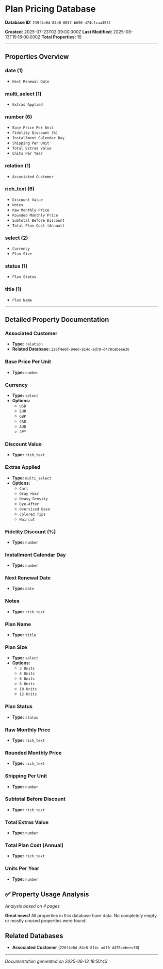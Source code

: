 # Plan Pricing Database

**Database ID:** `239f4e0d-84e0-8017-b600-d74cfcaa3551`

**Created:** 2025-07-23T02:39:00.000Z
**Last Modified:** 2025-08-13T19:16:00.000Z
**Total Properties:** 19

---

## Properties Overview

### date (1)
- `Next Renewal Date`

### multi_select (1)
- `Extras Applied`

### number (6)
- `Base Price Per Unit`
- `Fidelity Discount (%)`
- `Installment Calendar Day`
- `Shipping Per Unit`
- `Total Extras Value`
- `Units Per Year`

### relation (1)
- `Associated Customer`

### rich_text (6)
- `Discount Value`
- `Notes`
- `Raw Monthly Price`
- `Rounded Monthly Price`
- `Subtotal Before Discount`
- `Total Plan Cost (Annual)`

### select (2)
- `Currency`
- `Plan Size`

### status (1)
- `Plan Status`

### title (1)
- `Plan Name`

---

## Detailed Property Documentation

### Associated Customer
- **Type:** `relation`
- **Related Database:** `226f4e0d-84e0-814c-ad70-d478cebeee30`

### Base Price Per Unit
- **Type:** `number`

### Currency
- **Type:** `select`
- **Options:**
  - `USD`
  - `EUR`
  - `GBP`
  - `CAD`
  - `AUD`
  - `JPY`

### Discount Value
- **Type:** `rich_text`

### Extras Applied
- **Type:** `multi_select`
- **Options:**
  - `Curl`
  - `Gray Hair`
  - `Heavy Density`
  - `Dye-After`
  - `Oversized Base`
  - `Colored Tips`
  - `Haircut`

### Fidelity Discount (%)
- **Type:** `number`

### Installment Calendar Day
- **Type:** `number`

### Next Renewal Date
- **Type:** `date`

### Notes
- **Type:** `rich_text`

### Plan Name
- **Type:** `title`

### Plan Size
- **Type:** `select`
- **Options:**
  - `3 Units`
  - `4 Units`
  - `6 Units`
  - `8 Units`
  - `10 Units`
  - `12 Units`

### Plan Status
- **Type:** `status`

### Raw Monthly Price
- **Type:** `rich_text`

### Rounded Monthly Price
- **Type:** `rich_text`

### Shipping Per Unit
- **Type:** `number`

### Subtotal Before Discount
- **Type:** `rich_text`

### Total Extras Value
- **Type:** `number`

### Total Plan Cost (Annual)
- **Type:** `rich_text`

### Units Per Year
- **Type:** `number`

## ✅ Property Usage Analysis

*Analysis based on 4 pages*

**Great news!** All properties in this database have data. No completely empty or mostly unused properties were found.

## Related Databases

- **Associated Customer** (`226f4e0d-84e0-814c-ad70-d478cebeee30`)

---

*Documentation generated on 2025-08-13 19:50:43*

